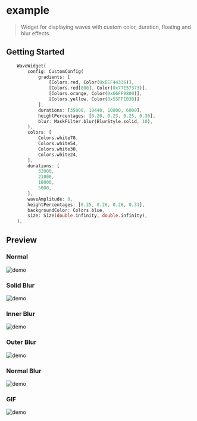 # example

> Widget for displaying waves with custom color, duration, floating and blur effects.

## Getting Started

``` dart
    WaveWidget(
        config: CustomConfig(
            gradients: [
                [Colors.red, Color(0xEEF44336)],
                [Colors.red[800], Color(0x77E57373)],
                [Colors.orange, Color(0x66FF9800)],
                [Colors.yellow, Color(0x55FFEB3B)]
            ],
            durations: [35000, 19440, 10800, 6000],
            heightPercentages: [0.20, 0.23, 0.25, 0.30],
            blur: MaskFilter.blur(BlurStyle.solid, 10),
        ),
        colors: [
            Colors.white70,
            Colors.white54,
            Colors.white30,
            Colors.white24,
        ],
        durations: [
            32000,
            21000,
            18000,
            5000,
        ],
        waveAmplitude: 0,
        heightPercentages: [0.25, 0.26, 0.28, 0.31],
        backgroundColor: Colors.blue,
        size: Size(double.infinity, double.infinity),
    ),
```

## Preview

### Normal

![demo](assets/demo-blur_off.jpeg)

### Solid Blur

![demo](assets/demo-blur_solid.png)

### Inner Blur

![demo](assets/demo-blur_inner.png)

### Outer Blur

![demo](assets/demo-blur_outer.png)

### Normal Blur

![demo](assets/demo-blur_normal.png)

### GIF

![demo](assets/demo.gif)